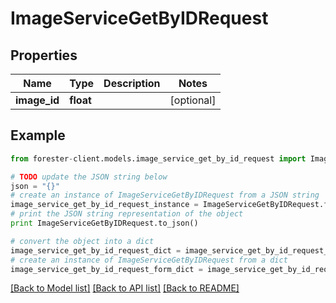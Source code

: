 # ImageServiceGetByIDRequest


## Properties

Name | Type | Description | Notes
------------ | ------------- | ------------- | -------------
**image_id** | **float** |  | [optional] 

## Example

```python
from forester-client.models.image_service_get_by_id_request import ImageServiceGetByIDRequest

# TODO update the JSON string below
json = "{}"
# create an instance of ImageServiceGetByIDRequest from a JSON string
image_service_get_by_id_request_instance = ImageServiceGetByIDRequest.from_json(json)
# print the JSON string representation of the object
print ImageServiceGetByIDRequest.to_json()

# convert the object into a dict
image_service_get_by_id_request_dict = image_service_get_by_id_request_instance.to_dict()
# create an instance of ImageServiceGetByIDRequest from a dict
image_service_get_by_id_request_form_dict = image_service_get_by_id_request.from_dict(image_service_get_by_id_request_dict)
```
[[Back to Model list]](../README.md#documentation-for-models) [[Back to API list]](../README.md#documentation-for-api-endpoints) [[Back to README]](../README.md)


